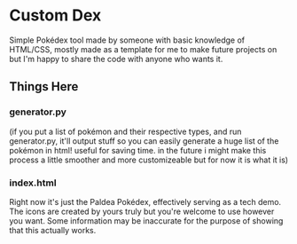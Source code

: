 # Custom Dex

Simple Pokédex tool made by someone with basic knowledge of HTML/CSS, mostly made as a template for me to make future projects on but I'm happy to share the code with anyone who wants it.

## Things Here

### generator.py
(if you put a list of pokémon and their respective types, and run generator.py, it'll output stuff so you can easily generate a huge list of the pokémon in html! useful for saving time. in the future i might make this process a little smoother and more customizeable but for now it is what it is)

### index.html
Right now it's just the Paldea Pokédex, effectively serving as a tech demo. The icons are created by yours truly but you're welcome to use however you want. Some information may be inaccurate for the purpose of showing that this actually works.
